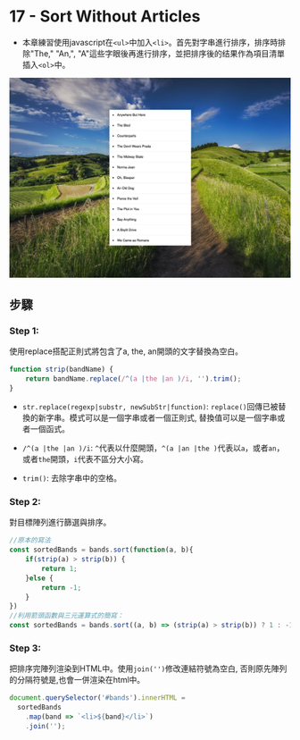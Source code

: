 # 17 - Sort Without Articles

- 本章練習使用javascript在`<ul>`中加入`<li>`。首先對字串進行排序，排序時排除"The," "An,", "A"這些字眼後再進行排序，並把排序後的结果作為項目清單插入`<ol>`中。

![](https://github.com/hoovivaf2e/javascript30/blob/master/17%20-%20Sort%20Without%20Articles/17_sortwithoutarticles.png)

## 步驟

### Step 1: 
使用replace搭配正則式將包含了a, the, an開頭的文字替換為空白。

```javascript
function strip(bandName) {
    return bandName.replace(/^(a |the |an )/i, '').trim();
}
```

* `str.replace(regexp|substr, newSubStr|function)`: `replace()`回傳已被替換的新字串。模式可以是一個字串或者一個正則式, 替換值可以是一個字串或者一個函式。

* `/^(a |the |an )/i`: `^`代表以什麼開頭，`^(a |an |the )`代表以`a`，或者`an`，或者`the`開頭，`i`代表不區分大小寫。

* `trim()`: 去除字串中的空格。

### Step 2: 
對目標陣列進行篩選與排序。

```javascript
//原本的寫法
const sortedBands = bands.sort(function(a, b){
    if(strip(a) > strip(b)) {
        return 1;
    }else {
        return -1;
    }
})
//利用箭頭函數與三元運算式的簡寫：
const sortedBands = bands.sort((a, b) => (strip(a) > strip(b)) ? 1 : -1);
```

### Step 3:
把排序完陣列渲染到HTML中。使用`join('')`修改連結符號為空白, 否則原先陣列的分隔符號是,也會一併渲染在html中。

```javascript
document.querySelector('#bands').innerHTML =
  sortedBands
    .map(band => `<li>${band}</li>`)
    .join('');
```
